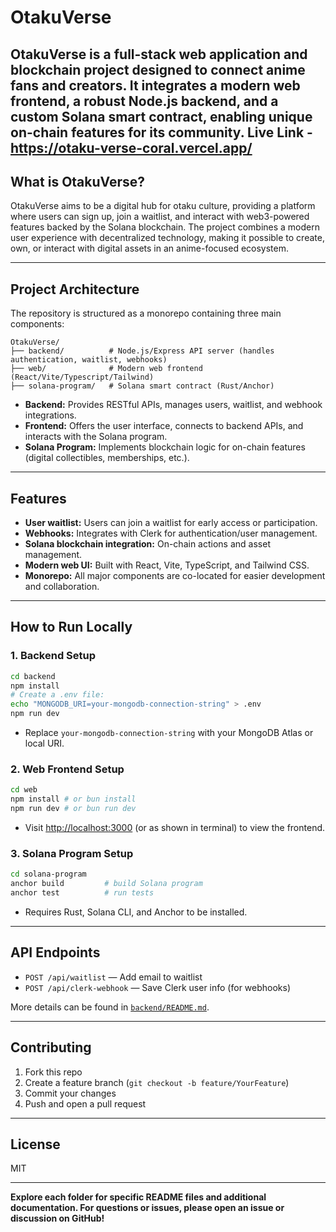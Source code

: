 # OtakuVerse

OtakuVerse is a full-stack web application and blockchain project designed to connect anime fans and creators. It integrates a modern web frontend, a robust Node.js backend, and a custom Solana smart contract, enabling unique on-chain features for its community.
Live Link - https://otaku-verse-coral.vercel.app/
---

##  What is OtakuVerse?

OtakuVerse aims to be a digital hub for otaku culture, providing a platform where users can sign up, join a waitlist, and interact with web3-powered features backed by the Solana blockchain. The project combines a modern user experience with decentralized technology, making it possible to create, own, or interact with digital assets in an anime-focused ecosystem.

---

##  Project Architecture

The repository is structured as a monorepo containing three main components:

```
OtakuVerse/
├── backend/          # Node.js/Express API server (handles authentication, waitlist, webhooks)
├── web/              # Modern web frontend (React/Vite/Typescript/Tailwind)
├── solana-program/   # Solana smart contract (Rust/Anchor)
```

- **Backend:** Provides RESTful APIs, manages users, waitlist, and webhook integrations.
- **Frontend:** Offers the user interface, connects to backend APIs, and interacts with the Solana program.
- **Solana Program:** Implements blockchain logic for on-chain features (digital collectibles, memberships, etc.).

---

## Features

- **User waitlist:** Users can join a waitlist for early access or participation.
- **Webhooks:** Integrates with Clerk for authentication/user management.
- **Solana blockchain integration:** On-chain actions and asset management.
- **Modern web UI:** Built with React, Vite, TypeScript, and Tailwind CSS.
- **Monorepo:** All major components are co-located for easier development and collaboration.

---

## How to Run Locally

### 1. Backend Setup

```bash
cd backend
npm install
# Create a .env file:
echo "MONGODB_URI=your-mongodb-connection-string" > .env
npm run dev
```
- Replace `your-mongodb-connection-string` with your MongoDB Atlas or local URI.

### 2. Web Frontend Setup

```bash
cd web
npm install # or bun install
npm run dev # or bun run dev
```
- Visit [http://localhost:3000](http://localhost:3000) (or as shown in terminal) to view the frontend.

### 3. Solana Program Setup

```bash
cd solana-program
anchor build         # build Solana program
anchor test          # run tests
```
- Requires Rust, Solana CLI, and Anchor to be installed.

---

## API Endpoints

- `POST /api/waitlist` — Add email to waitlist
- `POST /api/clerk-webhook` — Save Clerk user info (for webhooks)

More details can be found in [`backend/README.md`](./backend/README.md).

---

## Contributing

1. Fork this repo
2. Create a feature branch (`git checkout -b feature/YourFeature`)
3. Commit your changes
4. Push and open a pull request

---

## License

MIT

---

**Explore each folder for specific README files and additional documentation. For questions or issues, please open an issue or discussion on GitHub!**
